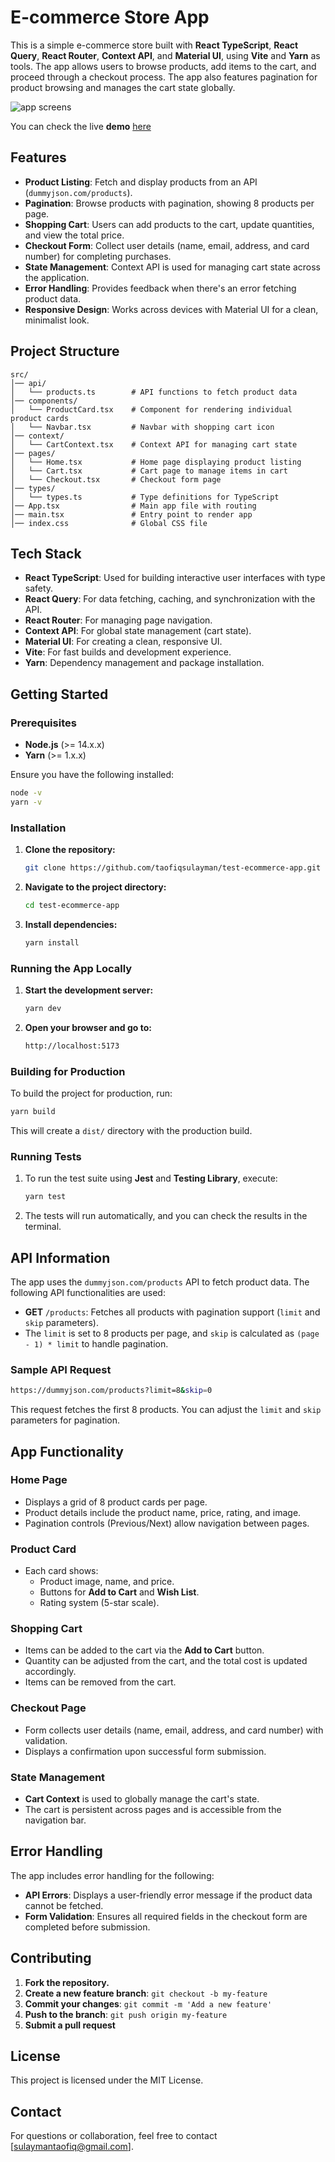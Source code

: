 
# **E-commerce Store App**

This is a simple e-commerce store built with **React TypeScript**, **React Query**, **React Router**, **Context API**, and **Material UI**, using **Vite** and **Yarn** as tools. The app allows users to browse products, add items to the cart, and proceed through a checkout process. The app also features pagination for product browsing and manages the cart state globally.

![app screens](src/assets/screenshot.png)

You can check the live **demo** [here](https://test-ecommerce-app.vercel.app/)

## **Features**
- **Product Listing**: Fetch and display products from an API (`dummyjson.com/products`).
- **Pagination**: Browse products with pagination, showing 8 products per page.
- **Shopping Cart**: Users can add products to the cart, update quantities, and view the total price.
- **Checkout Form**: Collect user details (name, email, address, and card number) for completing purchases.
- **State Management**: Context API is used for managing cart state across the application.
- **Error Handling**: Provides feedback when there's an error fetching product data.
- **Responsive Design**: Works across devices with Material UI for a clean, minimalist look.


## **Project Structure**

```
src/
│── api/
│   └── products.ts        # API functions to fetch product data
│── components/
│   └── ProductCard.tsx    # Component for rendering individual product cards
│   └── Navbar.tsx         # Navbar with shopping cart icon
│── context/
│   └── CartContext.tsx    # Context API for managing cart state
│── pages/
│   └── Home.tsx           # Home page displaying product listing
│   └── Cart.tsx           # Cart page to manage items in cart
│   └── Checkout.tsx       # Checkout form page
│── types/
│   └── types.ts           # Type definitions for TypeScript
│── App.tsx                # Main app file with routing
│── main.tsx               # Entry point to render app
│── index.css              # Global CSS file
```

## **Tech Stack**
- **React TypeScript**: Used for building interactive user interfaces with type safety.
- **React Query**: For data fetching, caching, and synchronization with the API.
- **React Router**: For managing page navigation.
- **Context API**: For global state management (cart state).
- **Material UI**: For creating a clean, responsive UI.
- **Vite**: For fast builds and development experience.
- **Yarn**: Dependency management and package installation.


## **Getting Started**

### **Prerequisites**

- **Node.js** (>= 14.x.x)
- **Yarn** (>= 1.x.x)

Ensure you have the following installed:
```bash
node -v
yarn -v
```

### **Installation**

1. **Clone the repository:**
   ```bash
   git clone https://github.com/taofiqsulayman/test-ecommerce-app.git
   ```

2. **Navigate to the project directory:**
   ```bash
   cd test-ecommerce-app
   ```

3. **Install dependencies:**
   ```bash
   yarn install
   ```

### **Running the App Locally**

1. **Start the development server:**
   ```bash
   yarn dev
   ```

2. **Open your browser and go to:**
   ```bash
   http://localhost:5173
   ```

### **Building for Production**

To build the project for production, run:

```bash
yarn build
```

This will create a `dist/` directory with the production build.

### **Running Tests**

1. To run the test suite using **Jest** and **Testing Library**, execute:
   ```bash
   yarn test
   ```

2. The tests will run automatically, and you can check the results in the terminal.


## **API Information**

The app uses the `dummyjson.com/products` API to fetch product data. The following API functionalities are used:

- **GET** `/products`: Fetches all products with pagination support (`limit` and `skip` parameters).
- The `limit` is set to 8 products per page, and `skip` is calculated as `(page - 1) * limit` to handle pagination.

### **Sample API Request**

```bash
https://dummyjson.com/products?limit=8&skip=0
```

This request fetches the first 8 products. You can adjust the `limit` and `skip` parameters for pagination.


## **App Functionality**

### **Home Page**
- Displays a grid of 8 product cards per page.
- Product details include the product name, price, rating, and image.
- Pagination controls (Previous/Next) allow navigation between pages.

### **Product Card**
- Each card shows:
  - Product image, name, and price.
  - Buttons for **Add to Cart** and **Wish List**.
  - Rating system (5-star scale).

### **Shopping Cart**
- Items can be added to the cart via the **Add to Cart** button.
- Quantity can be adjusted from the cart, and the total cost is updated accordingly.
- Items can be removed from the cart.

### **Checkout Page**
- Form collects user details (name, email, address, and card number) with validation.
- Displays a confirmation upon successful form submission.

### **State Management**
- **Cart Context** is used to globally manage the cart's state.
- The cart is persistent across pages and is accessible from the navigation bar.


## **Error Handling**

The app includes error handling for the following:
- **API Errors**: Displays a user-friendly error message if the product data cannot be fetched.
- **Form Validation**: Ensures all required fields in the checkout form are completed before submission.


## **Contributing**

1. **Fork the repository.**
2. **Create a new feature branch**: `git checkout -b my-feature`
3. **Commit your changes**: `git commit -m 'Add a new feature'`
4. **Push to the branch**: `git push origin my-feature`
5. **Submit a pull request**


## License

This project is licensed under the MIT License.


## Contact

For questions or collaboration, feel free to contact [sulaymantaofiq@gmail.com].